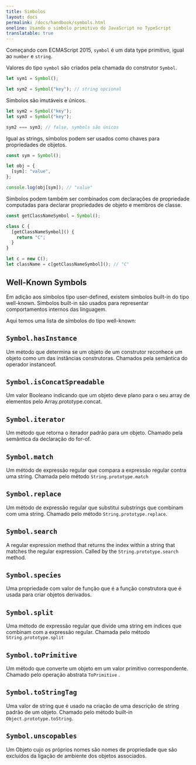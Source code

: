 ```yaml
---
title: Simbolos
layout: docs
permalink: /docs/handbook/symbols.html
oneline: Usando o simbolo primitivo do JavaScript no TypeScript
translatable: true
---
```


Começando com ECMAScript 2015, `symbol` é um data type primitivo, igual ao `number` e `string`.

Valores do tipo `symbol` são criados pela chamada do construtor `Symbol`.

```ts
let sym1 = Symbol();

let sym2 = Symbol("key"); // string opcional
```

Simbolos são imutáveis e únicos.

```ts
let sym2 = Symbol("key");
let sym3 = Symbol("key");

sym2 === sym3; // false, symbols são únicos
```

Igual as strings, símbolos podem ser usados como chaves para propriedades de objetos.

```ts
const sym = Symbol();

let obj = {
  [sym]: "value",
};

console.log(obj[sym]); // "value"
```

Símbolos podem também ser combinados com declarações de propriedade computadas para declarar propriedades de objeto e membros de classe.

```ts
const getClassNameSymbol = Symbol();

class C {
  [getClassNameSymbol]() {
    return "C";
  }
}

let c = new C();
let className = c[getClassNameSymbol](); // "C"
```

## Well-Known Symbols

Em adição aos símbolos tipo user-defined, existem símbolos built-in do tipo well-known.
Símbolos built-in são usados para representar comportamentos internos das linguagem.

Aqui temos uma lista de símbolos do tipo well-known:

## `Symbol.hasInstance`

Um método que determina se um objeto de um construtor reconhece um objeto como um das instâncias construtoras. Chamados pela semântica do operador instanceof.

## `Symbol.isConcatSpreadable`

Um valor Booleano indicando que um objeto deve plano para o seu array de elementos pelo Array.prototype.concat.

## `Symbol.iterator`

Um método que retorna o iterador padrão para um objeto. Chamado pela semântica da declaração do for-of.

## `Symbol.match`

Um método de expressão regular que compara a expressão regular contra uma string. Chamada pelo método `String.prototype.match`

## `Symbol.replace`

Um método de expressão regular que substitui substrings que combinam com uma string. Chamado pelo método `String.prototype.replace`.

## `Symbol.search`

A regular expression method that returns the index within a string that matches the regular expression. Called by the `String.prototype.search` method.

## `Symbol.species`

Uma propriedade com valor de função que é a função construtora que é usada para criar objetos derivados.

## `Symbol.split`

Uma método de expressão regular que divide uma string em índices que combinam com a expressão regular. Chamada pelo método `String.prototype.split`

## `Symbol.toPrimitive`

Um método que converte um objeto em um valor primitivo correspondente. Chamado pelo operação abstrata `ToPrimitive` .

## `Symbol.toStringTag`

Uma valor de string que é usado na criação de uma descrição de string padrão de um objeto. Chamado pelo método built-in `Object.prototype.toString`.

## `Symbol.unscopables`

Um Objeto cujo os próprios nomes são nomes de propriedade que são excluídos da ligação de ambiente dos objetos associados.
